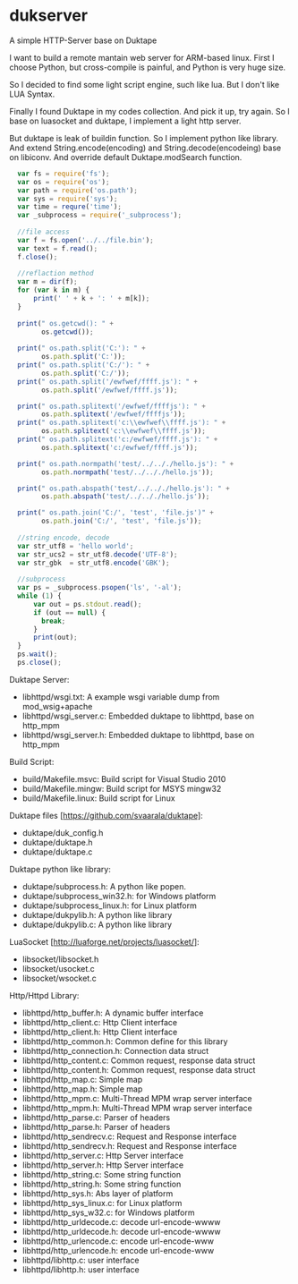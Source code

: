 # dukserver
A simple HTTP-Server base on Duktape


I want to build a remote mantain web server for ARM-based linux.
First I choose Python, but cross-compile is painful, and Python is very huge size.

So I decided to find some light script engine, such like lua.
But I don't like LUA Syntax.

Finally I found Duktape in my codes collection. And pick it up, try again.
So I base on luasocket and duktape, I implement a light http server.

But duktape is leak of buildin function.
So I implement python like library.
And extend String.encode(encoding) and String.decode(encodeing) base on libiconv.
And override default Duktape.modSearch function.


```javascript
  var fs = require('fs');
  var os = require('os');
  var path = require('os.path');
  var sys = require('sys');
  var time = requre('time');
  var _subprocess = require('_subprocess');
  
  //file access
  var f = fs.open('../../file.bin');
  var text = f.read();
  f.close();
  
  //reflaction method
  var m = dir(f);
  for (var k in m) {
      print(' ' + k + ': ' + m[k]);
  }
  
  print(" os.getcwd(): " + 
        os.getcwd());
    
  print(" os.path.split('C:'): " + 
        os.path.split('C:'));
  print(" os.path.split('C:/'): " + 
        os.path.split('C:/'));
  print(" os.path.split('/ewfwef/ffff.js'): " + 
        os.path.split('/ewfwef/ffff.js'));

  print(" os.path.splitext('/ewfwef/ffffjs'): " + 
        os.path.splitext('/ewfwef/ffffjs'));
  print(" os.path.splitext('c:\\ewfwef\\ffff.js'): " + 
        os.path.splitext('c:\\ewfwef\\ffff.js'));
  print(" os.path.splitext('c:/ewfwef/ffff.js'): " + 
        os.path.splitext('c:/ewfwef/ffff.js'));

  print(" os.path.normpath('test/../.././hello.js'): " + 
        os.path.normpath('test/../.././hello.js'));

  print(" os.path.abspath('test/../.././hello.js'): " + 
        os.path.abspath('test/../.././hello.js'));

  print(" os.path.join('C:/', 'test', 'file.js')" +
        os.path.join('C:/', 'test', 'file.js'));
        
  //string encode, decode
  var str_utf8 = 'hello world';
  var str_ucs2 = str_utf8.decode('UTF-8');
  var str_gbk  = str_utf8.encode('GBK');
  
  //subprocess
  var ps = _subprocess.psopen('ls', '-al');
  while (1) {
      var out = ps.stdout.read();
      if (out == null) {
        break;
      }
      print(out);
  }
  ps.wait();
  ps.close();
```

Duktape Server:
* libhttpd/wsgi.txt: A example wsgi variable dump from mod_wsig+apache
* libhttpd/wsgi_server.c: Embedded duktape to libhttpd, base on http_mpm
* libhttpd/wsgi_server.h: Embedded duktape to libhttpd, base on http_mpm

Build Script:
* build/Makefile.msvc: Build script for Visual Studio 2010
* build/Makefile.mingw: Build script for MSYS mingw32
* build/Makefile.linux: Build script for Linux

Duktape files [https://github.com/svaarala/duktape]:
* duktape/duk_config.h
* duktape/duktape.h
* duktape/duktape.c

Duktape python like library:
* duktape/subprocess.h: A python like popen.
* duktape/subprocess_win32.h: for Windows platform
* duktape/subprocess_linux.h: for Linux platform
* duktape/dukpylib.h: A python like library
* duktape/dukpylib.c: A python like library

LuaSocket [http://luaforge.net/projects/luasocket/]:
* libsocket/libsocket.h
* libsocket/usocket.c
* libsocket/wsocket.c

Http/Httpd Library:
* libhttpd/http_buffer.h: A dynamic buffer interface
* libhttpd/http_client.c: Http Client interface
* libhttpd/http_client.h: Http Client interface
* libhttpd/http_common.h: Common define for this library
* libhttpd/http_connection.h: Connection data struct
* libhttpd/http_content.c: Common request, response data struct
* libhttpd/http_content.h: Common request, response data struct
* libhttpd/http_map.c: Simple map
* libhttpd/http_map.h: Simple map
* libhttpd/http_mpm.c: Multi-Thread MPM wrap server interface
* libhttpd/http_mpm.h: Multi-Thread MPM wrap server interface
* libhttpd/http_parse.c: Parser of headers
* libhttpd/http_parse.h: Parser of headers
* libhttpd/http_sendrecv.c: Request and Response interface
* libhttpd/http_sendrecv.h: Request and Response interface
* libhttpd/http_server.c: Http Server interface
* libhttpd/http_server.h: Http Server interface
* libhttpd/http_string.c: Some string function
* libhttpd/http_string.h: Some string function 
* libhttpd/http_sys.h: Abs layer of platform
* libhttpd/http_sys_linux.c: for Linux platform
* libhttpd/http_sys_w32.c: for Windows platform
* libhttpd/http_urldecode.c: decode url-encode-wwww
* libhttpd/http_urldecode.h: decode url-encode-wwww
* libhttpd/http_urlencode.c: encode url-encode-www
* libhttpd/http_urlencode.h: encode url-encode-www
* libhttpd/libhttp.c: user interface
* libhttpd/libhttp.h: user interface
